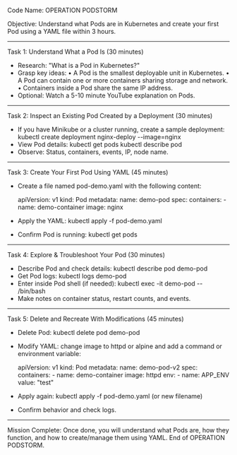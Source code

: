 Code Name: OPERATION PODSTORM

Objective: Understand what Pods are in Kubernetes and create your first Pod using a YAML file within 3 hours.

---------------------
Task 1: Understand What a Pod Is (30 minutes)
- Research: "What is a Pod in Kubernetes?"
- Grasp key ideas:
  • A Pod is the smallest deployable unit in Kubernetes.
  • A Pod can contain one or more containers sharing storage and network.
  • Containers inside a Pod share the same IP address.
- Optional: Watch a 5-10 minute YouTube explanation on Pods.

---------------------
Task 2: Inspect an Existing Pod Created by a Deployment (30 minutes)
- If you have Minikube or a cluster running, create a sample deployment:
  kubectl create deployment nginx-deploy --image=nginx
- View Pod details:
  kubectl get pods
  kubectl describe pod <pod-name>
- Observe: Status, containers, events, IP, node name.

---------------------
Task 3: Create Your First Pod Using YAML (45 minutes)
- Create a file named pod-demo.yaml with the following content:

  apiVersion: v1
  kind: Pod
  metadata:
    name: demo-pod
  spec:
    containers:
      - name: demo-container
        image: nginx

- Apply the YAML:
  kubectl apply -f pod-demo.yaml
- Confirm Pod is running:
  kubectl get pods

---------------------
Task 4: Explore & Troubleshoot Your Pod (30 minutes)
- Describe Pod and check details:
  kubectl describe pod demo-pod
- Get Pod logs:
  kubectl logs demo-pod
- Enter inside Pod shell (if needed):
  kubectl exec -it demo-pod -- /bin/bash
- Make notes on container status, restart counts, and events.

---------------------
Task 5: Delete and Recreate With Modifications (45 minutes)
- Delete Pod:
  kubectl delete pod demo-pod
- Modify YAML: change image to httpd or alpine and add a command or environment variable:

  apiVersion: v1
  kind: Pod
  metadata:
    name: demo-pod-v2
  spec:
    containers:
      - name: demo-container
        image: httpd
        env:
          - name: APP_ENV
            value: "test"

- Apply again:
  kubectl apply -f pod-demo.yaml (or new filename)
- Confirm behavior and check logs.

---------------------
Mission Complete:
Once done, you will understand what Pods are, how they function, and how to create/manage them using YAML.
End of OPERATION PODSTORM.
